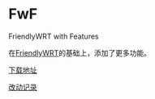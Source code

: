 # FwF

FriendlyWRT with Features

在[FriendlyWRT](../FriendlyWRT)的基础上，添加了更多功能。

[下载地址](https://github.com/songchenwen/nanopi-r2s/releases/download/FwF-2020-05-26-b0a8b83/FwF-2020-05-26-b0a8b83-ROM.zip)

[改动记录](CHANGELOG.md)
